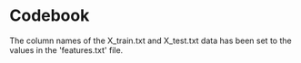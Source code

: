 Codebook
========
The column names of the X_train.txt and X_test.txt data has been set to the values in the 'features.txt' file.